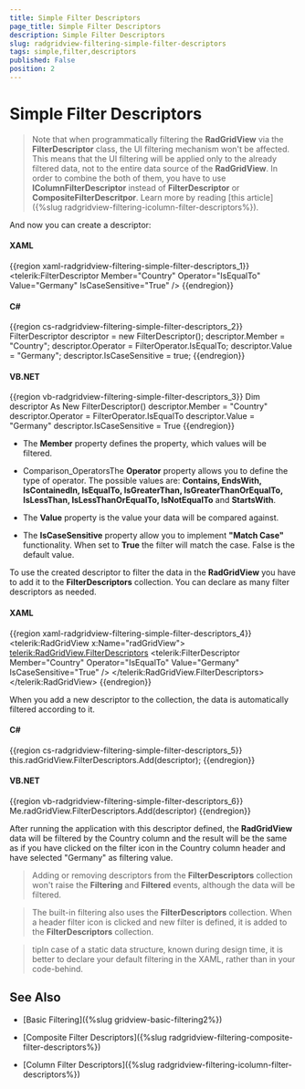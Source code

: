 ```yaml
---
title: Simple Filter Descriptors
page_title: Simple Filter Descriptors
description: Simple Filter Descriptors
slug: radgridview-filtering-simple-filter-descriptors
tags: simple,filter,descriptors
published: False
position: 2
---
```


# Simple Filter Descriptors

>Note that when programmatically filtering the __RadGridView__ via the __FilterDescriptor__ class, the UI filtering mechanism won't be affected. This means that the UI filtering will be applied only to the already filtered data, not to the entire data source of the __RadGridView__. In order to combine the both of them, you have to use __IColumnFilterDescriptor__ instead of __FilterDescriptor__ or __CompositeFilterDescritpor__. Learn more by reading [this article]({%slug radgridview-filtering-icolumn-filter-descriptors%}).

And now you can create a descriptor:

#### __XAML__

{{region xaml-radgridview-filtering-simple-filter-descriptors_1}}
	<telerik:FilterDescriptor Member="Country"
	              Operator="IsEqualTo"
	              Value="Germany"
	              IsCaseSensitive="True" />
{{endregion}}

#### __C#__

{{region cs-radgridview-filtering-simple-filter-descriptors_2}}
	FilterDescriptor descriptor = new FilterDescriptor();
	descriptor.Member = "Country";
	descriptor.Operator = FilterOperator.IsEqualTo;
	descriptor.Value = "Germany";
	descriptor.IsCaseSensitive = true;
{{endregion}}

#### __VB.NET__

{{region vb-radgridview-filtering-simple-filter-descriptors_3}}
	Dim descriptor As New FilterDescriptor()
	descriptor.Member = "Country"
	descriptor.Operator = FilterOperator.IsEqualTo
	descriptor.Value = "Germany"
	descriptor.IsCaseSensitive = True
{{endregion}}

* The __Member__ property defines the property, which values will be filtered.

* Comparison_OperatorsThe __Operator__ property allows you to define the type of operator. The possible values are: __Contains, EndsWith, IsContainedIn, IsEqualTo, IsGreaterThan, IsGreaterThanOrEqualTo, IsLessThan, IsLessThanOrEqualTo, IsNotEqualTo__ and __StartsWith__.

* The __Value__ property is the value your data will be compared against.

* The __IsCaseSensitive__ property allow you to implement __"Match Case"__ functionality. When set to __True__ the filter will match the case. False is the default value.

To use the created descriptor to filter the data in the __RadGridView__ you have to add it to the __FilterDescriptors__ collection. You can declare as many filter descriptors as needed.

#### __XAML__

{{region xaml-radgridview-filtering-simple-filter-descriptors_4}}
	<telerik:RadGridView x:Name="radGridView">
	    <telerik:RadGridView.FilterDescriptors>
	        <telerik:FilterDescriptor Member="Country"
	                              Operator="IsEqualTo"
	                              Value="Germany"
	                              IsCaseSensitive="True" />
	    </telerik:RadGridView.FilterDescriptors>
	</telerik:RadGridView>
{{endregion}}

When you add a new descriptor to the collection, the data is automatically filtered according to it.

#### __C#__

{{region cs-radgridview-filtering-simple-filter-descriptors_5}}
	this.radGridView.FilterDescriptors.Add(descriptor);
{{endregion}}

#### __VB.NET__

{{region vb-radgridview-filtering-simple-filter-descriptors_6}}
	Me.radGridView.FilterDescriptors.Add(descriptor)
{{endregion}}

After running the application with this descriptor defined, the __RadGridView__ data will be filtered by the Country column and the result will be the same as if you have clicked on the filter icon in the Country column header and have selected "Germany" as filtering value. 

>Adding or removing descriptors from the __FilterDescriptors__ collection won't raise the __Filtering__ and __Filtered__ events, although the data will be filtered.

>The built-in filtering also uses the __FilterDescriptors__ collection. When a header filter icon is clicked and new filter is defined, it is added to the __FilterDescriptors__ collection.

>tipIn case of a static data structure, known during design time, it is better to declare your default filtering in the XAML, rather than in your code-behind.

## See Also

 * [Basic Filtering]({%slug gridview-basic-filtering2%})

 * [Composite Filter Descriptors]({%slug radgridview-filtering-composite-filter-descriptors%})

 * [Column Filter Descriptors]({%slug radgridview-filtering-icolumn-filter-descriptors%})
